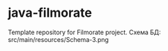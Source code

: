 # java-filmorate
Template repository for Filmorate project.
Схема БД: src/main/resources/Schema-3.png